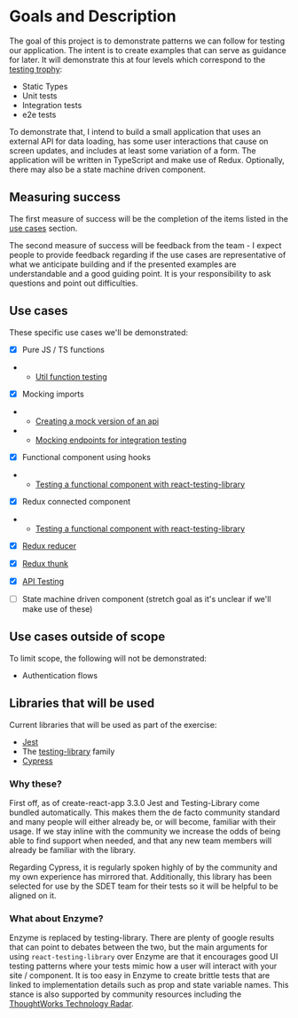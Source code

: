 # Goals and Description

The goal of this project is to demonstrate patterns we can follow for testing our application. The intent is to create examples that can serve as guidance for later. It will demonstrate this at four levels which correspond to the [testing trophy](https://kentcdodds.com/blog/write-tests):

- Static Types
- Unit tests
- Integration tests
- e2e tests

To demonstrate that, I intend to build a small application that uses an external API for data loading, has some user interactions that cause on screen updates, and includes at least some variation of a form. The application will be written in TypeScript and make use of Redux. Optionally, there may also be a state machine driven component.

## Measuring success

The first measure of success will be the completion of the items listed in the [use cases](#use-cases) section.

The second measure of success will be feedback from the team - I expect people to provide feedback regarding if the use cases are representative of what we anticipate building and if the presented examples are understandable and a good guiding point. It is your responsibility to ask questions and point out difficulties.

## Use cases

These specific use cases we'll be demonstrated:

- [x] Pure JS / TS functions
- - [Util function testing](./src/features/CatCollector/utils.test.ts)

- [x] Mocking imports
- - [Creating a mock version of an api](./src/features/CatCollector/api/__mocks__/cats.ts)
- - [Mocking endpoints for integration testing](./src/App.test.tsx)

- [x] Functional component using hooks
- - [Testing a functional component with react-testing-library](./src/features/CatCollector/CatCollector.test.tsx)

- [x] Redux connected component
- - [Testing a functional component with react-testing-library](./src/features/CatCollector/CatCollector.test.tsx)

- [x] [Redux reducer](./src/features/CatCollector/redux.test.ts)

- [x] [Redux thunk](./src/features/CatCollector/redux.test.ts)

- [x] [API Testing](./src/features/CatCollector/api/cats.test.ts)

- [ ] State machine driven component (stretch goal as it's unclear if we'll make use of these)

## Use cases outside of scope

To limit scope, the following will not be demonstrated:

- Authentication flows

## Libraries that will be used

Current libraries that will be used as part of the exercise:

- [Jest](https://jestjs.io/)
- The [testing-library](https://testing-library.com/) family
- [Cypress](https://www.cypress.io/)

### Why these?

First off, as of create-react-app 3.3.0 Jest and Testing-Library come bundled automatically. This makes them the de facto community standard and many people will either already be, or will become, familiar with their usage. If we stay inline with the community we increase the odds of being able to find support when needed, and that any new team members will already be familiar with the library.

Regarding Cypress, it is regularly spoken highly of by the community and my own experience has mirrored that. Additionally, this library has been selected for use by the SDET team for their tests so it will be helpful to be aligned on it.

### What about Enzyme?

Enzyme is replaced by testing-library. There are plenty of google results that can point to debates between the two, but the main arguments for using `react-testing-library` over Enzyme are that it encourages good UI testing patterns where your tests mimic how a user will interact with your site / component. It is too easy in Enzyme to create brittle tests that are linked to implementation details such as prop and state variable names. This stance is also supported by community resources including the [ThoughtWorks Technology Radar](https://www.thoughtworks.com/radar/languages-and-frameworks?blipid=201904035).
